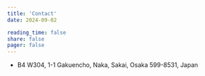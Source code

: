 ```yaml
---
title: 'Contact'
date: 2024-09-02

reading_time: false
share: false
pager: false
---
```

- B4 W304, 1-1 Gakuencho, Naka, Sakai, Osaka 599-8531, Japan